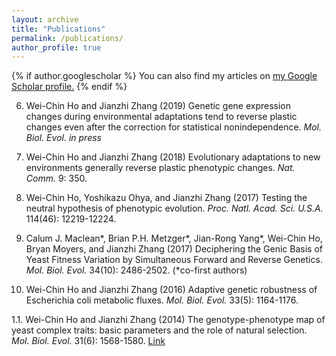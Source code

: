 ```yaml
---
layout: archive
title: "Publications"
permalink: /publications/
author_profile: true
---
```


{% if author.googlescholar %}
  You can also find my articles on <u><a href="{{author.googlescholar}}">my Google Scholar profile</a>.</u>
{% endif %}

6. Wei-Chin Ho and Jianzhi Zhang (2019) Genetic gene expression changes during environmental adaptations tend to reverse plastic changes even after the correction for statistical nonindependence. *Mol. Biol. Evol.* *in press*

5. Wei-Chin Ho and Jianzhi Zhang (2018) Evolutionary adaptations to new environments generally reverse plastic phenotypic changes. *Nat. Comm.* 9: 350.

4. Wei-Chin Ho, Yoshikazu Ohya, and Jianzhi Zhang (2017) Testing the neutral hypothesis of phenotypic evolution. *Proc. Natl. Acad. Sci. U.S.A.* 114(46): 12219-12224.

3. Calum J. Maclean*, Brian P.H. Metzger*, Jian-Rong Yang*, Wei-Chin Ho, Bryan Moyers, and Jianzhi Zhang (2017) Deciphering the Genic Basis of Yeast Fitness Variation by Simultaneous Forward and Reverse Genetics. *Mol. Biol. Evol.* 34(10): 2486-2502. (*co-first authors)

2. Wei-Chin Ho and Jianzhi Zhang (2016) Adaptive genetic robustness of Escherichia coli metabolic fluxes. *Mol. Biol. Evol.* 33(5): 1164-1176.

1.1. Wei-Chin Ho and Jianzhi Zhang (2014) The genotype-phenotype map of yeast complex traits: basic parameters and the role of natural selection. *Mol. Biol. Evol.* 31(6): 1568-1580.
[Link](https://doi.org/10.1093/molbev/msu131)
